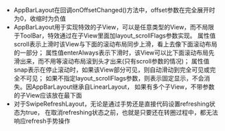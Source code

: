 - AppBarLayout在回调onOffsetChanged()方法中，offset参数在完全展开时为0，收缩时为负值
- AppBarLayout用于实现特效的子View，可以是任意类型的View，而不局限于ToolBar，特效通过在子View里面加layout_scrollFlags参数实现。
    属性值scroll表示上滑时该View与下面的滚动布局同步上滑，看上去像下面滚动布局的一部分；
    属性值enterAlways表示下滑时，该View可以比下面滚动布局先滑出来，而不用等滚动布局滚到头才出来(只有scroll参数的情况)；
    属性值snap表示在停止滚动时，如果该View部分可见，则自动滑动到完全可见或完全不可见；
    如果不指定layout_scrollFlags参数，则表示固定显示，不会消失。因AppBarLayout继承自LinearLayout，
    如果有多个子View，不带参数的子View应该放在最下面
- 对于SwipeRefreshLayout，无论是通过手势还是直接代码设置refreshing状态为true，
    在取消refreshing状态之前，也就是只要还在转圈过程中，都无法响应refresh手势操作